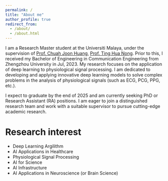 ```yaml
---
permalink: /
title: "About me"
author_profile: true
redirect_from: 
  - /about/
  - /about.html
---
```

I am a Research Master student at the Universiti Malaya, under the supervision of [Prof. Chuah Joon Huang](https://umexpert.um.edu.my/jhchuah.html), [Prof. Ting Hua Nong](https://umexpert.um.edu.my/tinghn.html). Prior to this, I received my Bachelor of Engineering in Communication Engineering from Zhengzhou University in Jul, 2023. My research focuses on the application of deep learning to physiological signal processing. I am dedicated to developing and applying innovative deep learning models to solve complex problems in the analysis of physiological signals (such as ECG, PCG, PPG, etc.).

I expect to graduate by the end of 2025 and am currently seeking PhD or Research Assistant (RA) positions. I am eager to join a distinguished research team and work with a suitable supervisor to pursue cutting-edge academic research.

Research interest
======
* Deep Learning Argilithm
* AI Applications in Healthcare
* Physiological Signal Processing
* AI for Science
* AI Infrastructure
* AI Applications in Neuroscience (or Brain Science)